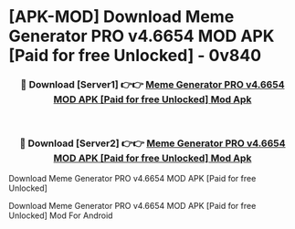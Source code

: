 # [APK-MOD] Download Meme Generator PRO v4.6654 MOD APK [Paid for free Unlocked] - 0v840


<div align="center">
<h3>🔴 Download [Server1] 👉👉 <a href="https://apk-comot.site?title=Meme_Generator_PRO_v4.6654_MOD_APK_[Paid_for_free_Unlocked]">Meme Generator PRO v4.6654 MOD APK [Paid for free Unlocked] Mod Apk</a></h3><br>
<h3>🔴 Download [Server2] 👉👉 <a href="https://apk-comot.site?title=Meme_Generator_PRO_v4.6654_MOD_APK_[Paid_for_free_Unlocked]">Meme Generator PRO v4.6654 MOD APK [Paid for free Unlocked] Mod Apk</a></h3>
</div>



Download Meme Generator PRO v4.6654 MOD APK [Paid for free Unlocked] 

Download Meme Generator PRO v4.6654 MOD APK [Paid for free Unlocked] Mod For Android